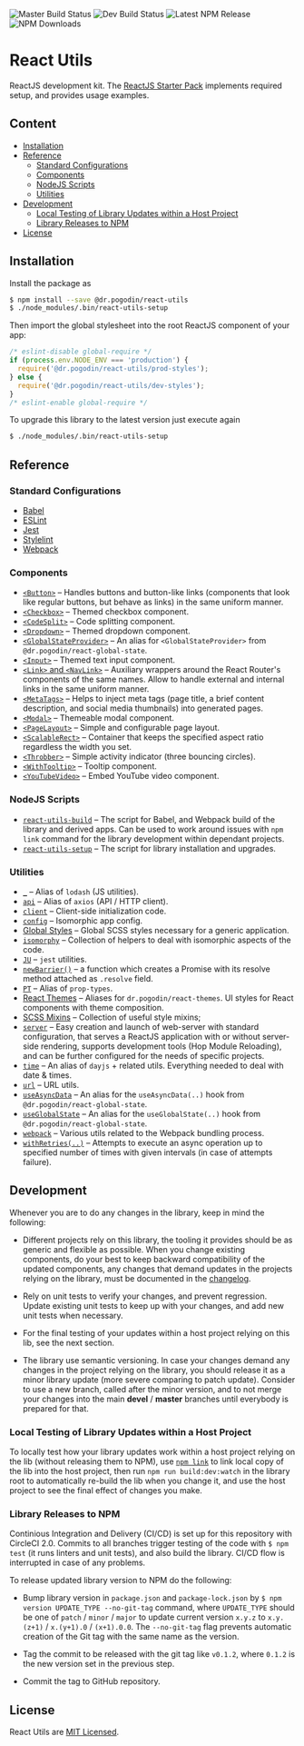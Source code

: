 ![Master Build Status](https://img.shields.io/circleci/project/github/birdofpreyru/react-utils/master.svg?label=master)
![Dev Build Status](https://img.shields.io/circleci/project/github/birdofpreyru/react-utils/devel.svg?label=devel)
![Latest NPM Release](https://img.shields.io/npm/v/@dr.pogodin/react-utils.svg)
![NPM Downloads](https://img.shields.io/npm/dm/@dr.pogodin/react-utils.svg)

# React Utils

ReactJS development kit.
The [ReactJS Starter Pack](https://github.com/birdofpreyru/react-starter)
implements required setup, and provides usage examples.

## Content
- [Installation](#installation)
- [Reference](#reference)
  - [Standard Configurations](#standard-configurations)
  - [Components](#components)
  - [NodeJS Scripts](#nodejs-scripts)
  - [Utilities](#utilities)
- [Development](#development)
  - [Local Testing of Library Updates within a Host Project](#local-testing-of-library-updates-within-a-host-project)
  - [Library Releases to NPM](#library-releases-to-npm)
- [License](#license)

## Installation
Install the package as
```bash
$ npm install --save @dr.pogodin/react-utils
$ ./node_modules/.bin/react-utils-setup
```
Then import the global stylesheet into the root ReactJS component of your app:
```jsx
/* eslint-disable global-require */
if (process.env.NODE_ENV === 'production') {
  require('@dr.pogodin/react-utils/prod-styles');
} else {
  require('@dr.pogodin/react-utils/dev-styles');
}
/* eslint-enable global-require */
```

To upgrade this library to the latest version just execute again
```bash
$ ./node_modules/.bin/react-utils-setup
```

## Reference

### Standard Configurations

- [Babel](docs/babel-config.md)
- [ESLint](docs/eslint-config.md)
- [Jest](docs/jest-config.md)
- [Stylelint](docs/stylelint-config.md)
- [Webpack](docs/webpack-config.md)

### Components
- [`<Button>`](docs/button.md) &ndash; Handles buttons and button-like links
  (components that look like regular buttons, but behave as links) in the same
  uniform manner.
- [`<Checkbox>`](docs/checkbox.md) &ndash; Themed checkbox component.
- [`<CodeSplit>`](docs/code-split.md) &ndash; Code splitting component.
- [`<Dropdown>`](docs/dropdown.md) &ndash; Themed dropdown component.
- [`<GlobalStateProvider>`](https://www.npmjs.com/package/@dr.pogodin/react-global-state#GlobalStateProvider) &ndash; An alias
  for `<GlobalStateProvider>` from `@dr.pogodin/react-global-state`.
- [`<Input>`](docs/input.md) &ndash; Themed text input component.
- [`<Link>` and `<NavLink>`](docs/link-and-navlink.md) &ndash; Auxiliary
  wrappers around the React Router's components of the same names. Allow
  to handle external and internal links in the same uniform manner.
- [`<MetaTags>`](docs/MetaTags.md) &ndash; Helps to inject meta tags (page
  title, a brief content description, and social media thumbnails) into
  generated pages.
- [`<Modal>`](docs/modal.md) &ndash; Themeable modal component.
- [`<PageLayout>`](docs/page-layout.md) &ndash; Simple and configurable
  page layout.
- [`<ScalableRect>`](docs/scalable-rect.md) &ndash; Container that keeps
  the specified aspect ratio regardless the width you set.
- [`<Throbber>`](docs/throbber.md) &ndash; Simple activity indicator
  (three bouncing circles).
- [`<WithTooltip>`](docs/WithTooltip.md) &ndash; Tooltip component.
- [`<YouTubeVideo>`](docs/YouTubeVideo.md) &ndash; Embed YouTube video
  component.

### NodeJS Scripts
- [`react-utils-build`](docs/react-utils-build.md) &ndash; The script for Babel,
  and Webpack build of the library and derived apps. Can be used to work around
  issues with `npm link` command for the library development within dependant
  projects.
- [`react-utils-setup`](docs/react-utils-setup.md) &ndash; The script for library
  installation and upgrades.

### Utilities
- [`_`](docs/lodash.md) &ndash; Alias of `lodash` (JS utilities).
- [`api`](docs/api.md) &ndash; Alias of `axios` (API / HTTP client).
- [`client`](docs/client.md) &ndash; Client-side initialization code.
- [`config`](docs/config-utils.md) &ndash; Isomorphic app config.
- [Global Styles](docs/global-styles.md) &ndash; Global SCSS styles necessary for
  a generic application.
- [`isomorphy`](docs/isomorphy-utils.md) &ndash; Collection of helpers to deal
  with isomorphic aspects of the code.
- [`JU`](docs/jest-utils.md) &ndash; `jest` utilities.
- [`newBarrier()`](docs/new-barrier.md) &ndash; a function which creates
  a Promise with its resolve method attached as `.resolve` field.
- [`PT`](docs/prop-types.md) &ndash; Alias of `prop-types`.
- [React Themes](docs/react-themes.md) &ndash; Aliases for `dr.pogodin/react-themes`.
  UI styles for React components with theme composition.
- [SCSS Mixins](docs/scss-mixins.md) &ndash; Collection of useful style
  mixins;
- [`server`](docs/server.md) &ndash; Easy creation and launch of web-server
  with standard configuration, that serves a ReactJS application with or without
  server-side rendering, supports development tools (Hop Module Reloading), and
  can be further configured for the needs of specific projects.
- [`time`](docs/time.md) &ndash; An alias of `dayjs` + related utils.
  Everything needed to deal with date & times.
- [`url`](docs/url.md) &ndash; URL utils.
- [`useAsyncData`](https://www.npmjs.com/package/@dr.pogodin/react-global-state#useAsyncData)
  &ndash; An alias for the `useAsyncData(..)` hook from `@dr.pogodin/react-global-state`.
- [`useGlobalState`](https://www.npmjs.com/package/@dr.pogodin/react-global-state#useGlobalState)
  &ndash; An alias for the `useGlobalState(..)` hook from `@dr.pogodin/react-global-state`.
- [`webpack`](docs/webpack-utils.md) &ndash; Various utils related to the
  Webpack bundling process.
- [`withRetries(..)`](doc/with-retries.md) &ndash; Attempts to execute an async
  operation up to specified number of times with given intervals (in case of
  attempts failure).

## Development

Whenever you are to do any changes in the library, keep in mind the following:

- Different projects rely on this library, the tooling it provides should be as
  generic and flexible as possible. When you change existing components, do your
  best to keep backward compatibility of the updated components, any changes
  that demand updates in the projects relying on the library, must be
  documented in the [changelog](CHANGELOG.md).

- Rely on unit tests to verify your changes, and prevent regression. Update
  existing unit tests to keep up with your changes, and add new unit tests
  when necessary.

- For the final testing of your updates within a host project relying on this
  lib, see the next section.

- The library use semantic versioning. In case your changes demand any changes
  in the project relying on the library, you should release it as a minor
  library update (more severe comparing to patch update). Consider to use
  a new branch, called after the minor version, and to not merge your changes
  into the main **devel** / **master** branches until everybody is prepared
  for that.

### Local Testing of Library Updates within a Host Project

To locally test how your library updates work within a host project relying on
the lib (without releasing them to NPM), use
[`npm link`](https://docs.npmjs.com/cli/link.html) to link local copy of the lib
into the host project, then run `npm run build:dev:watch` in the library root to
automatically re-build the lib when you change it, and use the host project to
see the final effect of changes you make.

### Library Releases to NPM

Continious Integration and Delivery (CI/CD) is set up for this repository with
CircleCI 2.0. Commits to all branches trigger testing of the code with
`$ npm test` (it runs linters and unit tests), and also build the library.
CI/CD flow is interrupted in case of any problems.

To release updated library version to NPM do the following:

- Bump library version in `package.json` and `package-lock.json` by
  `$ npm version UPDATE_TYPE --no-git-tag` command, where `UPDATE_TYPE` should
  be one of `patch` / `minor` / `major` to update current version `x.y.z`
  to `x.y.(z+1)` / `x.(y+1).0` / `(x+1).0.0`. The `--no-git-tag` flag prevents
  automatic creation of the Git tag with the same name as the version.

- Tag the commit to be released with the git tag like `v0.1.2`, where `0.1.2` is
  the new version set in the previous step.

- Commit the tag to GitHub repository.

## License
React Utils are [MIT Licensed](LICENSE.md).
